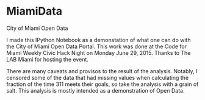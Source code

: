 # MiamiData
City of Miami Open Data

I made this IPython Notebook as a demonstation of what one can do with the City of Miami Open Data Portal.  This work was done at the Code for Miami Weekly Civic Hack Night on Monday June 29, 2015.  Thanks to The LAB Miami for hosting the event.

There are many caveats and provisos to the result of the analysis.  Notably, I censored some of the data that had missing values when calculating the fraction of the time 311 meets their goals, so take the analysis with a grain of salt.  This analysis is mostly intended as a demonstration of Open Data.
